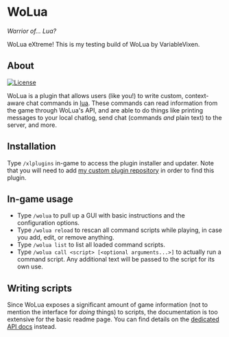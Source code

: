 # WoLua
_Warrior of... Lua?_

WoLua eXtreme!
This is my testing build of WoLua by VariableVixen.

## About
[![License](https://img.shields.io/github/license/VariableVixen/WoLua?logo=github&color=informational&cacheSeconds=86400)](https://github.com/VariableVixen/WoLua/blob/master/LICENSE)

WoLua is a plugin that allows users (like you!) to write custom, context-aware chat commands in [lua](https://www.lua.org/). These commands can read information from the game through WoLua's API, and are able to do things like printing messages to your local chatlog, send chat (commands _and_ plain text) to the server, and more.

## Installation
Type `/xlplugins` in-game to access the plugin installer and updater. Note that you will need to add [my custom plugin repository](https://raw.githubusercontent.com/NicciX/Repos/main/repo.json) in order to find this plugin.

## In-game usage
- Type `/wolua` to pull up a GUI with basic instructions and the configuration options.
- Type `/wolua reload` to rescan all command scripts while playing, in case you add, edit, or remove anything.
- Type `/wolua list` to list all loaded command scripts.
- Type `/wolua call <script> [<optional arguments...>]` to actually run a command script. Any additional text will be passed to the script for its own use.

## Writing scripts
Since WoLua exposes a significant amount of game information (not to mention the interface for _doing_ things) to scripts, the documentation is too extensive for the basic readme page. You can find details on the [dedicated API docs](https://github.com/VariableVixen/WoLua/tree/master/docs) instead.
